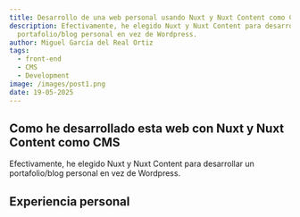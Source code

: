 ```yaml
---
title: Desarrollo de una web personal usando Nuxt y Nuxt Content como CMS
description: Efectivamente, he elegido Nuxt y Nuxt Content para desarrollar un
  portafolio/blog personal en vez de Wordpress.
author: Miguel García del Real Ortiz
tags:
  - front-end
  - CMS
  - Development
image: /images/post1.png
date: 19-05-2025
---
```


## Como he desarrollado esta web con Nuxt y Nuxt Content como CMS

Efectivamente, he elegido Nuxt y Nuxt Content para desarrollar un portafolio/blog personal en vez de Wordpress.

## Experiencia personal
